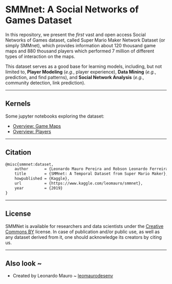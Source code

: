 # SMMnet: A Social Networks of Games Dataset

In this repository, we present the _first_ vast and open access Social Networks of Games dataset, called Super Mario Maker Network Dataset (or simply SMMnet), which provides information about 120 thousand game maps and 880 thousand players which performed 7 million of different types of interaction on the maps.  

This dataset serves as a good base for learning models, including, but not limited to, **Player Modeling** (_e.g._, player experience), **Data Mining** (_e.g._, prediction, and find patterns), and **Social Network Analysis** (_e.g._, community detection, link prediction).  

---
## Kernels

Some jupyter notebooks exploring the dataset:  
- [Overview: Game Maps](jupyter/game-maps.ipynb)  
- [Overview: Players](jupyter/players.ipynb)  

---
## Citation

```tex
@misc{smmnet:dataset,
    author       = {Leonardo Mauro Pereira and Robson Leonardo Ferreira},
    title        = {SMMnet: A Temporal Dataset from Super Mario Maker},
    howpublished = {Kaggle},
    url          = {https://www.kaggle.com/leomauro/smmnet},
    year         = {2019}
}
```

---
## License

SMMNet is available for researchers and data scientists under the [Creative Commons BY](https://creativecommons.org/licenses/by/4.0/) license. In case of publication and/or public use, as well as any dataset derived from it, one should acknowledge its creators by citing us.  

---
## Also look ~

- Created by Leonardo Mauro ~ [leomaurodesenv](https://github.com/leomaurodesenv/)

